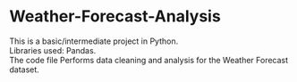 # Weather-Forecast-Analysis
This is a basic/intermediate project in Python.<br>
Libraries used: Pandas.<br>
The code file Performs data cleaning and analysis for the Weather Forecast dataset.
